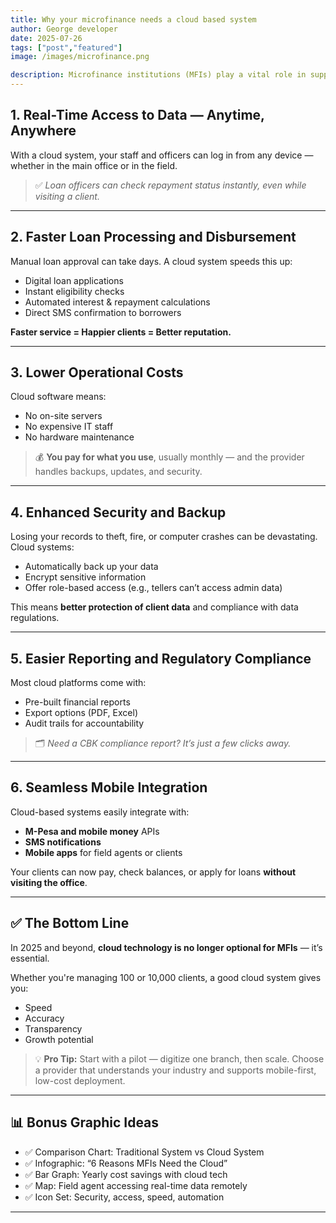```yaml
---
title: Why your microfinance needs a cloud based system
author: George developer
date: 2025-07-26
tags: ["post","featured"]
image: /images/microfinance.png

description: Microfinance institutions (MFIs) play a vital role in supporting small businesses, farmers, and underserved communities. But as operations grow, so do the challenges — paper records, manual loan tracking, and delayed reports no longer cut it.
---
```


## 1. Real-Time Access to Data — Anytime, Anywhere

With a cloud system, your staff and officers can log in from any device — whether in the main office or in the field.

> ✅ *Loan officers can check repayment status instantly, even while visiting a client.*

---

## 2. Faster Loan Processing and Disbursement

Manual loan approval can take days. A cloud system speeds this up:
- Digital loan applications  
- Instant eligibility checks  
- Automated interest & repayment calculations  
- Direct SMS confirmation to borrowers

**Faster service = Happier clients = Better reputation.**

---

## 3. Lower Operational Costs

Cloud software means:
- No on-site servers  
- No expensive IT staff  
- No hardware maintenance

> 💰 **You pay for what you use**, usually monthly — and the provider handles backups, updates, and security.

---

## 4. Enhanced Security and Backup

Losing your records to theft, fire, or computer crashes can be devastating. Cloud systems:
- Automatically back up your data  
- Encrypt sensitive information  
- Offer role-based access (e.g., tellers can’t access admin data)

This means **better protection of client data** and compliance with data regulations.

---

## 5. Easier Reporting and Regulatory Compliance

Most cloud platforms come with:
- Pre-built financial reports  
- Export options (PDF, Excel)  
- Audit trails for accountability

> 🗂️ *Need a CBK compliance report? It’s just a few clicks away.*

---

## 6. Seamless Mobile Integration

Cloud-based systems easily integrate with:
- **M-Pesa and mobile money** APIs  
- **SMS notifications**  
- **Mobile apps** for field agents or clients

Your clients can now pay, check balances, or apply for loans **without visiting the office**.

---

## ✅ The Bottom Line

In 2025 and beyond, **cloud technology is no longer optional for MFIs** — it’s essential.

Whether you're managing 100 or 10,000 clients, a good cloud system gives you:
- Speed  
- Accuracy  
- Transparency  
- Growth potential

> 💡 **Pro Tip:** Start with a pilot — digitize one branch, then scale. Choose a provider that understands your industry and supports mobile-first, low-cost deployment.

---

## 📊 Bonus Graphic Ideas
- ✅ Comparison Chart: Traditional System vs Cloud System  
- ✅ Infographic: “6 Reasons MFIs Need the Cloud”  
- ✅ Bar Graph: Yearly cost savings with cloud tech  
- ✅ Map: Field agent accessing real-time data remotely  
- ✅ Icon Set: Security, access, speed, automation

---